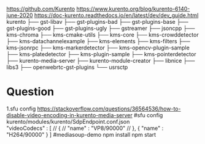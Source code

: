 https://github.com/Kurento
https://www.kurento.org/blog/kurento-6140-june-2020
https://doc-kurento.readthedocs.io/en/latest/dev/dev_guide.html
kurento
├── gst-libav
├── gst-plugins-bad
├── gst-plugins-base
├── gst-plugins-good
├── gst-plugins-ugly
├── gstreamer
├── jsoncpp
├── kms-chroma
├── kms-cmake-utils
├── kms-core
├── kms-crowddetector
├── kms-datachannelexample
├── kms-elements
├── kms-filters
├── kms-jsonrpc
├── kms-markerdetector
├── kms-opencv-plugin-sample
├── kms-platedetector
├── kms-plugin-sample
├── kms-pointerdetector
├── kurento-media-server
├── kurento-module-creator
├── libnice
├── libs3
├── openwebrtc-gst-plugins
└── usrsctp

# Question
1.sfu config
https://stackoverflow.com/questions/36564536/how-to-disable-video-encoding-in-kurento-media-server  #sfu config
kurento/modules/kurento/SdpEndpoint.conf.json  
"videoCodecs" : [
//    {
//      "name" : "VP8/90000"
//    },
    {
      "name" : "H264/90000"
    }
]
#mediasoup-demo
npm install
npm start
